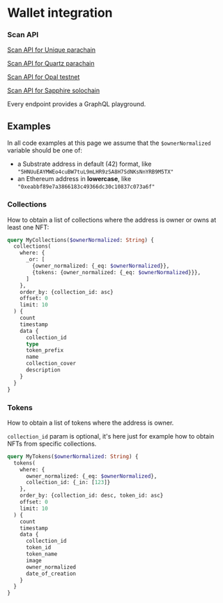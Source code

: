 # Wallet integration

### Scan API

[Scan API for Unique parachain](https://api-unique.uniquescan.io/v1/graphql)

[Scan API for Quartz parachain](https://api-quartz.uniquescan.io/v1/graphql)

[Scan API for Opal testnet](https://api-opal.uniquescan.io/v1/graphql)

[Scan API for Sapphire solochain](https://api-sapphire.uniquescan.io/v1/graphql)

Every endpoint provides a GraphQL playground.

## Examples

In all code examples at this page we assume that the `$ownerNormalized` variable should be one of:
- a Substrate address in default (42) format, like `"5HNUuEAYMWEo4cuBW7tuL9mLHR9zSA8H7SdNKsNnYRB9M5TX"`
- an Ethereum address in __lowercase__, like `"0xeabbf89e7a3866183c49366dc30c10837c073a6f"`

### Collections

How to obtain a list of collections where the address is owner or owns at least one NFT:

```graphql
query MyCollections($ownerNormalized: String) {
  collections(
    where: {
      _or: [
        {owner_normalized: {_eq: $ownerNormalized}},
      	{tokens: {owner_normalized: {_eq: $ownerNormalized}}},
      ]
    },
    order_by: {collection_id: asc}
    offset: 0
    limit: 10
  ) {
    count
    timestamp
    data {
      collection_id
      type
      token_prefix
      name
      collection_cover
      description
    }
  }
}
```

### Tokens

How to obtain a list of tokens where the address is owner.

`collection_id` param is optional, it's here just for example how to obtain NFTs from specific collections.

```graphql
query MyTokens($ownerNormalized: String) {
  tokens(
    where: {
      owner_normalized: {_eq: $ownerNormalized}, 
      collection_id: {_in: [123]}
    },
    order_by: {collection_id: desc, token_id: asc}
    offset: 0
    limit: 10
  ) {
    count
    timestamp
    data {
      collection_id
      token_id
      token_name
      image
      owner_normalized
      date_of_creation
    }
  }
}
```
